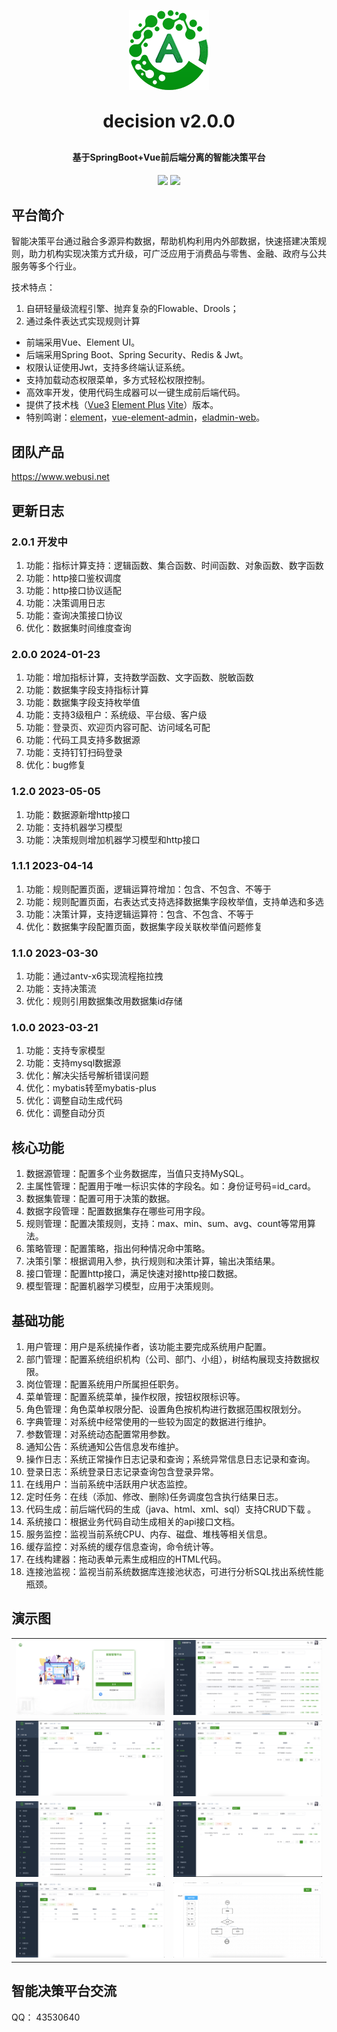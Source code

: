 <!-- lang: java -->
<p align="center">
	<img alt="logo" src="favicon.png">
</p>
<h1 align="center" style="margin: 30px 0 30px; font-weight: bold;">decision v2.0.0</h1>
<h4 align="center">基于SpringBoot+Vue前后端分离的智能决策平台</h4>
<p align="center">
	<a href="https://gitee.com/webusi/decision/stargazers"><img src="https://gitee.com/webusi/decision/badge/star.svg?theme=dark"></a>
	<a href="https://gitee.com/webusi/decision/blob/master/LICENSE"><img src="https://img.shields.io/github/license/mashape/apistatus.svg"></a>
</p>

## 平台简介

智能决策平台通过融合多源异构数据，帮助机构利用内外部数据，快速搭建决策规则，助力机构实现决策方式升级，可广泛应用于消费品与零售、金融、政府与公共服务等多个行业。

技术特点：
1. 自研轻量级流程引擎、抛弃复杂的Flowable、Drools；
2. 通过条件表达式实现规则计算

* 前端采用Vue、Element UI。
* 后端采用Spring Boot、Spring Security、Redis & Jwt。
* 权限认证使用Jwt，支持多终端认证系统。
* 支持加载动态权限菜单，多方式轻松权限控制。
* 高效率开发，使用代码生成器可以一键生成前后端代码。
* 提供了技术栈（[Vue3](https://v3.cn.vuejs.org) [Element Plus](https://element-plus.org/zh-CN) [Vite](https://cn.vitejs.dev)）版本。
* 特别鸣谢：[element](https://github.com/ElemeFE/element)，[vue-element-admin](https://github.com/PanJiaChen/vue-element-admin)，[eladmin-web](https://github.com/elunez/eladmin-web)。

## 团队产品
https://www.webusi.net

## 更新日志
### 2.0.1 开发中
1.  功能：指标计算支持：逻辑函数、集合函数、时间函数、对象函数、数字函数
2.  功能：http接口鉴权调度
3.  功能：http接口协议适配
4.  功能：决策调用日志
5.  功能：查询决策接口协议
6.  优化：数据集时间维度查询

### 2.0.0 2024-01-23
1.  功能：增加指标计算，支持数学函数、文字函数、脱敏函数
2.  功能：数据集字段支持指标计算
3.  功能：数据集字段支持枚举值
4.  功能：支持3级租户：系统级、平台级、客户级
5.  功能：登录页、欢迎页内容可配、访问域名可配
6.  功能：代码工具支持多数据源
7.  功能：支持钉钉扫码登录
8.  优化：bug修复

### 1.2.0 2023-05-05
1.  功能：数据源新增http接口
2.  功能：支持机器学习模型
3.  功能：决策规则增加机器学习模型和http接口

### 1.1.1 2023-04-14
1.  功能：规则配置页面，逻辑运算符增加：包含、不包含、不等于
2.  功能：规则配置页面，右表达式支持选择数据集字段枚举值，支持单选和多选
3.  功能：决策计算，支持逻辑运算符：包含、不包含、不等于
4.  优化：数据集字段配置页面，数据集字段关联枚举值问题修复

### 1.1.0 2023-03-30
1.  功能：通过antv-x6实现流程拖拉拽
2.  功能：支持决策流
3.  优化：规则引用数据集改用数据集id存储

### 1.0.0 2023-03-21
1.  功能：支持专家模型
2.  功能：支持mysql数据源
3.  优化：解决尖括号解析错误问题
4.  优化：mybatis转至mybatis-plus
5.  优化：调整自动生成代码
6.  优化：调整自动分页


## 核心功能
1.  数据源管理：配置多个业务数据库，当值只支持MySQL。
2.  主属性管理：配置用于唯一标识实体的字段名。如：身份证号码=id_card。
3.  数据集管理：配置可用于决策的数据。
4.  数据字段管理：配置数据集存在哪些可用字段。
5.  规则管理：配置决策规则，支持：max、min、sum、avg、count等常用算法。
6.  策略管理：配置策略，指出何种情况命中策略。
7.  决策引擎：根据调用入参，执行规则和决策计算，输出决策结果。
8.  接口管理：配置http接口，满足快速对接http接口数据。
9.  模型管理：配置机器学习模型，应用于决策规则。

## 基础功能

1.  用户管理：用户是系统操作者，该功能主要完成系统用户配置。
2.  部门管理：配置系统组织机构（公司、部门、小组），树结构展现支持数据权限。
3.  岗位管理：配置系统用户所属担任职务。
4.  菜单管理：配置系统菜单，操作权限，按钮权限标识等。
5.  角色管理：角色菜单权限分配、设置角色按机构进行数据范围权限划分。
6.  字典管理：对系统中经常使用的一些较为固定的数据进行维护。
7.  参数管理：对系统动态配置常用参数。
8.  通知公告：系统通知公告信息发布维护。
9.  操作日志：系统正常操作日志记录和查询；系统异常信息日志记录和查询。
10. 登录日志：系统登录日志记录查询包含登录异常。
11. 在线用户：当前系统中活跃用户状态监控。
12. 定时任务：在线（添加、修改、删除)任务调度包含执行结果日志。
13. 代码生成：前后端代码的生成（java、html、xml、sql）支持CRUD下载 。
14. 系统接口：根据业务代码自动生成相关的api接口文档。
15. 服务监控：监视当前系统CPU、内存、磁盘、堆栈等相关信息。
16. 缓存监控：对系统的缓存信息查询，命令统计等。
17. 在线构建器：拖动表单元素生成相应的HTML代码。
18. 连接池监视：监视当前系统数据库连接池状态，可进行分析SQL找出系统性能瓶颈。

## 演示图
<table>
    <tr>
        <td><img src="decision/login-1.png"/></td>
        <td><img src="decision/datasource-2.png"/></td>
    </tr>
    <tr>
        <td><img src="decision/interface-3.png"/></td>
        <td><img src="decision/dataset-4.png"/></td>
    </tr>
    <tr>
        <td><img src="decision/function-5.png"/></td>
        <td><img src="decision/index-6.png"/></td>
    </tr>
    <tr>
        <td><img src="decision/decision-7.png"/></td>
        <td><img src="decision/flow-8.png"/></td>
    </tr>
</table>


## 智能决策平台交流

QQ： 43530640